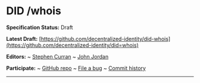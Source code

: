 DID /whois
==================

**Specification Status:** Draft

**Latest Draft:**
  [https://github.com/decentralized-identity/did-whois](https://github.com/decentralized-identity/did=whois)

**Editors:**
~ [Stephen Curran](https://github.com/swcurran)
~ [John Jordan](https://github.com/jljordan42)

<!-- -->
**Participate:**
~ [GitHub repo](https://github.com/decentralized-identity/did-whois)
~ [File a bug](https://github.com/decentralized-identity/did-whois/issues)
~ [Commit history](https://github.com/decentralized-identity/did-whois/commits/main)

------------------------------------
